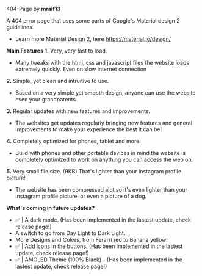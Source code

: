 404-Page by <b>mraif13</b>

A 404 error page that uses some parts of Google's Material design 2 guidelines.

- Learn more Material Design 2, here https://material.io/design/

<b> Main Features </b>
<b>1.</b> Very, very fast to load.
- Many tweaks with the html, css and javascript files the website loads extremely quickly. Even on slow internet connection 

<b>2.</b> Simple, yet clean and intruitive to use.
- Based on a very simple yet smooth design, anyone can use the website even your grandparents.

<b>3.</b> Regular updates with new features and improvements.
- The websites get updates regularly bringing new features and general improvements to make your experience the best it can be!

<b>4.</b> Completely optimized for phones, tablet and more.
- Build with phones and other portable devices in mind the website is completely optimized to work on anything you can access the web on.

<b>5.</b> Very small file size. (9KB) That's lighter than your instagram profile picture!
- The website has been compressed alot so it's even lighter than your instagram profile picture! or even a picture of a dog.

<b> What's coming in future updates? </b>

- ✅ | A dark mode. (Has been implemented in the lastest update, check release page!)
- A switch to go from Day Light to Dark Light.
- More Designs and Colors, from Ferarri red to Banana yellow!
- ✅ | Add icons in the buttons. (Has been implemented in the lastest update, check release page!)
- ✅ | AMOLED Theme (100% Black) - (Has been implemented in the lastest update, check release page!)
